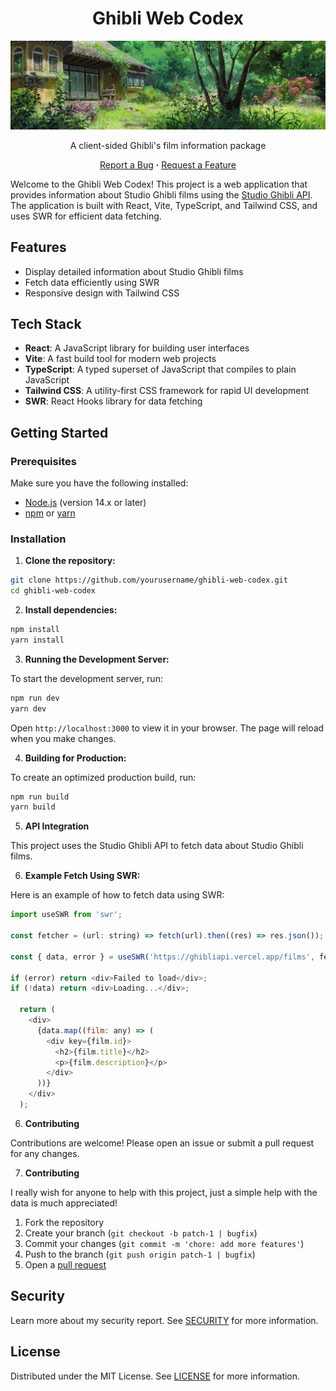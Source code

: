 <div align="center">
  <h1>Ghibli Web Codex</h1>
  <img src="public/assets/images/header.webp?raw=true" alt="header">
	
  A client-sided Ghibli's film information package

  <a href="https://github.com/ramenaru/ghibli-codex/issues">Report a Bug</a>
  <strong>·</strong>
  <a href="https://github.com/ramenaru/ghibli-codex/issues">Request a Feature</a>
</div>

Welcome to the Ghibli Web Codex! This project is a web application that provides information about Studio Ghibli films using the [Studio Ghibli API](https://ghibliapi.vercel.app). The application is built with React, Vite, TypeScript, and Tailwind CSS, and uses SWR for efficient data fetching.

## Features

- Display detailed information about Studio Ghibli films
- Fetch data efficiently using SWR
- Responsive design with Tailwind CSS

## Tech Stack

- **React**: A JavaScript library for building user interfaces
- **Vite**: A fast build tool for modern web projects
- **TypeScript**: A typed superset of JavaScript that compiles to plain JavaScript
- **Tailwind CSS**: A utility-first CSS framework for rapid UI development
- **SWR**: React Hooks library for data fetching

## Getting Started

### Prerequisites

Make sure you have the following installed:

- [Node.js](https://nodejs.org/) (version 14.x or later)
- [npm](https://www.npmjs.com/) or [yarn](https://yarnpkg.com/)

### Installation

1. **Clone the repository:**

```sh
git clone https://github.com/yourusername/ghibli-web-codex.git
cd ghibli-web-codex
```
   
2. **Install dependencies:**

```sh
npm install
yarn install
```
   
3. **Running the Development Server:**

To start the development server, run:
    
```sh
npm run dev
yarn dev
```
Open `http://localhost:3000` to view it in your browser. The page will reload when you make changes.

4. **Building for Production:**

To create an optimized production build, run:
    
```sh
npm run build
yarn build
```
 
5. **API Integration**

This project uses the Studio Ghibli API to fetch data about Studio Ghibli films.
    
6. **Example Fetch Using SWR:**

Here is an example of how to fetch data using SWR:
   
````js
import useSWR from 'swr';

const fetcher = (url: string) => fetch(url).then((res) => res.json());

const { data, error } = useSWR('https://ghibliapi.vercel.app/films', fetcher);

if (error) return <div>Failed to load</div>;
if (!data) return <div>Loading...</div>;

  return (
    <div>
      {data.map((film: any) => (
        <div key={film.id}>
          <h2>{film.title}</h2>
          <p>{film.description}</p>
        </div>
      ))}
    </div>
  );
````

6. **Contributing**

Contributions are welcome! Please open an issue or submit a pull request for any changes.
    

7. **Contributing**

I really wish for anyone to help with this project, just a simple help with the data is much appreciated!

1. Fork the repository
2. Create your branch (`git checkout -b patch-1 | bugfix`)
3. Commit your changes (`git commit -m 'chore: add more features'`)
4. Push to the branch (`git push origin patch-1 | bugfix`)
5. Open a [pull request](https://github.com/ramenaru/ghibli-codex/pulls)

## Security

Learn more about my security report. See [SECURITY](SECURITY) for more information.

## License

Distributed under the MIT License. See [LICENSE](LICENSE) for more information.
